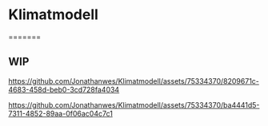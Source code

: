 # Klimatmodell
=======
## WIP


https://github.com/Jonathanwes/Klimatmodell/assets/75334370/8209671c-4683-458d-beb0-3cd728fa4034



https://github.com/Jonathanwes/Klimatmodell/assets/75334370/ba4441d5-7311-4852-89aa-0f06ac04c7c1

